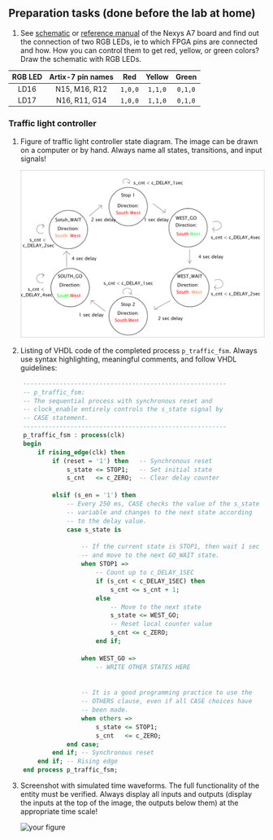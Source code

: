 
## Preparation tasks (done before the lab at home)

1. See [schematic](https://github.com/tomas-fryza/digital-electronics-1/blob/master/docs/nexys-a7-sch.pdf) or [reference manual](https://reference.digilentinc.com/reference/programmable-logic/nexys-a7/reference-manual) of the Nexys A7 board and find out the connection of two RGB LEDs, ie to which FPGA pins are connected and how. How you can control them to get red, yellow, or green colors? Draw the schematic with RGB LEDs.

| **RGB LED** | **Artix-7 pin names** | **Red** | **Yellow** | **Green** |
| :-: | :-: | :-: | :-: | :-: |
| LD16 | N15, M16, R12 | `1,0,0` | `1,1,0` | `0,1,0` |
| LD17 | N16, R11, G14 | `1,0,0` | `1,1,0` |  `0,1,0`|


### Traffic light controller

1. Figure of traffic light controller state diagram. The image can be drawn on a computer or by hand. Always name all states, transitions, and input signals!

   ![your figure](images/080.png)

2. Listing of VHDL code of the completed process `p_traffic_fsm`. Always use syntax highlighting, meaningful comments, and follow VHDL guidelines:

```vhdl
    --------------------------------------------------------
    -- p_traffic_fsm:
    -- The sequential process with synchronous reset and 
    -- clock_enable entirely controls the s_state signal by 
    -- CASE statement.
    --------------------------------------------------------
    p_traffic_fsm : process(clk)
    begin
        if rising_edge(clk) then
            if (reset = '1') then   -- Synchronous reset
                s_state <= STOP1;   -- Set initial state
                s_cnt   <= c_ZERO;  -- Clear delay counter

            elsif (s_en = '1') then
                -- Every 250 ms, CASE checks the value of the s_state 
                -- variable and changes to the next state according 
                -- to the delay value.
                case s_state is

                    -- If the current state is STOP1, then wait 1 sec
                    -- and move to the next GO_WAIT state.
                    when STOP1 =>
                        -- Count up to c_DELAY_1SEC
                        if (s_cnt < c_DELAY_1SEC) then
                            s_cnt <= s_cnt + 1;
                        else
                            -- Move to the next state
                            s_state <= WEST_GO;
                            -- Reset local counter value
                            s_cnt <= c_ZERO;
                        end if;

                    when WEST_GO =>
                        -- WRITE OTHER STATES HERE


                    -- It is a good programming practice to use the 
                    -- OTHERS clause, even if all CASE choices have 
                    -- been made.
                    when others =>
                        s_state <= STOP1;
                        s_cnt   <= c_ZERO;
                end case;
            end if; -- Synchronous reset
        end if; -- Rising edge
    end process p_traffic_fsm;
```

3. Screenshot with simulated time waveforms. The full functionality of the entity must be verified. Always display all inputs and outputs (display the inputs at the top of the image, the outputs below them) at the appropriate time scale!

   ![your figure]()

